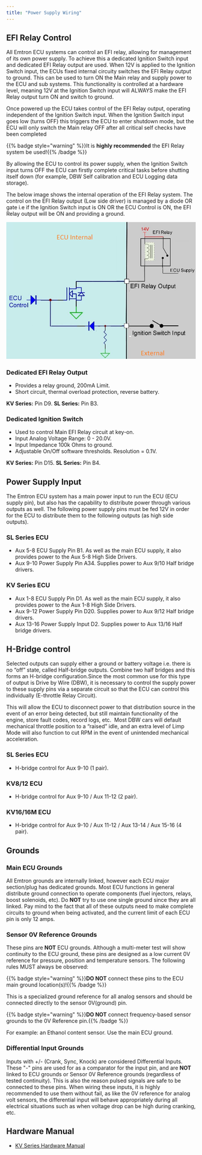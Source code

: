 ```yaml
---
title: "Power Supply Wiring"
---
```


## EFI Relay Control

All Emtron ECU systems can control an EFI relay, allowing for management of its own power supply. To achieve this a dedicated Ignition Switch input and dedicated EFI Relay output are used. When 12V is applied to the Ignition Switch input, the ECUs fixed internal circuity switches the EFI Relay output to ground. This can be used to turn ON the Main relay and supply power to the ECU and sub systems. This functionality is controlled at a hardware level, meaning 12V at the Ignition Switch input will ALWAYS make the EFI Relay output turn ON and switch to ground.

Once powered up the ECU takes control of the EFI Relay output, operating independent of the Ignition Switch input. When the Ignition Switch input goes low (turns OFF) this triggers the ECU to enter shutdown mode, but the ECU will only switch the Main relay OFF after all critical self checks have been completed

{{% badge style="warning" %}}It is **highly recommended** the EFI Relay system be used!{{% /badge %}}

By allowing the ECU to control its power supply, when the Ignition Switch input turns OFF the ECU can firstly complete critical tasks before shutting itself down (for example, DBW Self calibration and ECU Logging data storage).

The below image shows the internal operation of the EFI Relay system. The control on the EFI Relay output (Low side driver) is managed by a diode OR gate i.e if the Ignition Switch input is ON OR the ECU Control is ON, the EFI Relay output will be ON and providing a ground.

![EFI Relay Control Diagram](</img/Untitled224.png>)

### Dedicated EFI Relay Output
 - Provides a relay ground, 200mA Limit.
 - Short circuit, thermal overload protection, reverse battery.

 **KV Series:** Pin D9.
 **SL Series:** Pin B3.

### Dedicated Ignition Switch
 - Used to control Main EFI Relay circuit at key-on.
 - Input Analog Voltage Range: 0 - 20.0V.
 - Input Impedance 100k Ohms to ground.
 - Adjustable On/Off software thresholds. Resolution = 0.1V.

**KV Series:** Pin D15.
**SL Series:** Pin B4.

## Power Supply Input
The Emtron ECU system has a main power input to run the ECU (ECU supply pin), but also has the capability to distribute power through various outputs as well. The following power supply pins must be fed 12V in order for the ECU to distribute them to the following outputs (as high side outputs).

### SL Series ECU
* Aux 5-8 ECU Supply Pin B1. As well as the main ECU supply, it also provides power to the Aux 5-8 High Side Drivers.
* Aux 9-10 Power Supply Pin A34. Supplies power to Aux 9/10 Half bridge drivers.

### KV Series ECU
* Aux 1-8 ECU Supply Pin D1. As well as the main ECU supply, it also provides power to the Aux 1-8 High Side Drivers.
* Aux 9-12 Power Supply Pin D20. Supplies power to Aux 9/12 Half bridge drivers.
* Aux 13-16 Power Supply Input D2. Supplies power to Aux 13/16 Half bridge drivers.


## H-Bridge control
Selected outputs can supply either a ground or battery voltage i.e. there is no “off” state, called Half-bridge outputs. Combine two half bridges and this forms an H-bridge configuration.Since the most common use for this type of output is Drive by Wire (DBW), it is necessary to control the supply power to these supply pins via a separate circuit so that the ECU can control this individually (E-throttle Relay Circuit). &nbsp;

This will allow the ECU to disconnect power to that distribution source in the event of an error being detected, but still maintain functionality of the engine, store fault codes, record logs, etc.&nbsp; Most DBW cars will default mechanical throttle position to a “raised” idle, and an extra level of Limp Mode will also function to cut RPM in the event of unintended mechanical acceleration. &nbsp;

### SL Series ECU
 - H-bridge control for Aux 9-10 (1 pair).

### KV8/12 ECU
 - H-bridge control for Aux 9-10 / Aux 11-12 (2 pair).

### KV16/16M ECU
 - H-bridge control for Aux 9-10 / Aux 11-12 / Aux 13-14 / Aux 15-16 (4 pair).

## Grounds

### Main ECU Grounds
All Emtron grounds are internally linked, however each ECU major section/plug has dedicated grounds. Most ECU functions in general distribute ground connection to operate components (fuel injectors, relays, boost solenoids, etc). Do **NOT** try to use one single ground since they are all linked. Pay mind to the fact that all of these outputs need to make complete circuits to ground when being activated, and the current limit of each ECU pin is only 12 amps.

### Sensor 0V Reference Grounds
These pins are **NOT** ECU grounds. Although a multi-meter test will show continuity to the ECU ground, these pins are designed as a low current 0V reference for pressure, position and temperature sensors. The following rules MUST always be observed:

{{% badge style="warning" %}}**DO NOT** connect these pins to the ECU main ground location(s)!{{% /badge %}}

This is a specialized ground reference for all analog sensors and should be connected directly to the sensor 0V(ground) pin.


{{% badge style="warning" %}}**DO NOT** connect frequency-based sensor grounds to the 0V Reference pin.{{% /badge %}}

For example: an Ethanol content sensor. Use the main ECU ground.

### Differential Input Grounds
Inputs with +/- (Crank, Sync, Knock) are considered Differential Inputs. These "-" pins are used for as a comparator for the input pin, and are **NOT** linked to ECU grounds or Sensor 0V Reference grounds (regardless of tested continuity). This is also the reason pulsed signals are safe to be connected to these pins. When wiring these inputs, it is highly recommended to use them without fail, as like the 0V reference for analog volt sensors, the differential input will behave appropriately during all electrical situations such as when voltage drop can be high during cranking, etc.

## Hardware Manual
 - [KV Series Hardware Manual](../datasheets/kv-hardware-manual.md)
